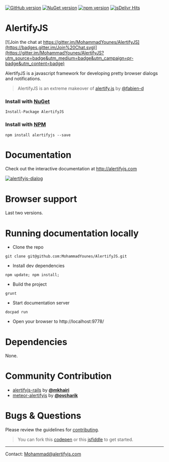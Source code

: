[![GitHub version](https://badge.fury.io/gh/MohammadYounes%2FAlertifyJS.svg)](http://badge.fury.io/gh/MohammadYounes%2FAlertifyJS)
[![NuGet version](https://badge.fury.io/nu/AlertifyJS.svg)](http://badge.fury.io/nu/AlertifyJS)
[![npm version](https://badge.fury.io/js/alertifyjs.svg)](http://badge.fury.io/js/alertifyjs)
[![jsDelivr Hits](https://data.jsdelivr.com/v1/package/npm/alertifyjs/badge?style=rounded)](https://www.jsdelivr.com/package/npm/alertifyjs)

AlertifyJS
==========

[![Join the chat at https://gitter.im/MohammadYounes/AlertifyJS](https://badges.gitter.im/Join%20Chat.svg)](https://gitter.im/MohammadYounes/AlertifyJS?utm_source=badge&utm_medium=badge&utm_campaign=pr-badge&utm_content=badge)

AlertifyJS is a javascript framework for developing pretty browser dialogs and notifications.

> AlertifyJS is an extreme makeover of <a href="http://www.github.com/fabien-d/alertify.js">alertify.js</a> by <a href="http://www.github.com/fabien-d">@fabien-d</a>



### Install with [NuGet](https://www.nuget.org/packages/AlertifyJS/)

```
Install-Package AlertifyJS
```

### Install with [NPM](https://www.npmjs.com/package/alertifyjs/)

```
npm install alertifyjs --save
```


Documentation
==========
Check out the interactive documentation at http://alertifyjs.com

[![alertifyjs-dialog](https://cloud.githubusercontent.com/assets/4712046/4170670/0d50b04c-3535-11e4-87a7-1ce62dd0d77e.png)](http://alertifyjs.com)


Browser support
==========
Last two versions.



Running documentation locally
==========
* Clone the repo
```
git clone git@github.com:MohammadYounes/AlertifyJS.git
```

* Install dev dependencies
```
npm update; npm install;
```

* Build the project
```
grunt
```

* Start documentation server
```
docpad run
```
* Open your browser to http://localhost:9778/


Dependencies 
==========
None.


Community Contribution
==========

* [alertifyjs-rails](https://github.com/mkhairi/alertifyjs-rails) by **[@mkhairi](https://github.com/mkhairi)**
* [meteor-alertifyjs](https://github.com/ovcharik/meteor-alertifyjs/) by **[@ovcharik](https://github.com/ovcharik)**

Bugs & Questions
==========
Please review the guidelines for [contributing](https://github.com/MohammadYounes/AlertifyJS/blob/master/CONTRIBUTING.md).
>You can fork this [codepen](http://codepen.io/anon/pen/raohK) or this [jsfiddle](http://jsfiddle.net/g2o52zq7/) to get started.


------
Contact: [Mohammad@alertifyjs.com](mailto:Mohammad@alertifyjs.com)

